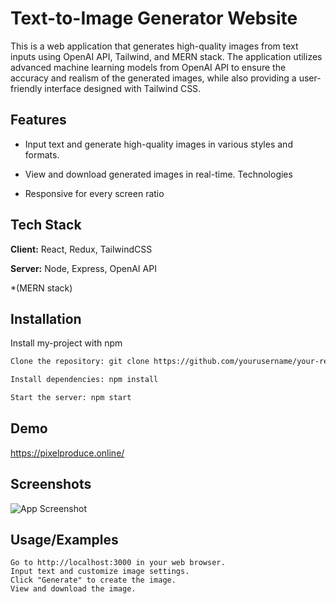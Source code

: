 
# Text-to-Image Generator Website
This is a web application that generates high-quality images from text inputs using OpenAI API, Tailwind, and MERN stack. The application utilizes advanced machine learning models from OpenAI API to ensure the accuracy and realism of the generated images, while also providing a user-friendly interface designed with Tailwind CSS.



## Features

* Input text and generate high-quality images in various styles and formats.

* View and download generated images in real-time.
  Technologies

* Responsive for every screen ratio




## Tech Stack

**Client:** React, Redux, TailwindCSS

**Server:** Node, Express, OpenAI API

*(MERN stack)


## Installation

Install my-project with npm

```bash
Clone the repository: git clone https://github.com/yourusername/your-repository.git
  ```
  ```bash
  Install dependencies: npm install
  ```
   ```bash
  Start the server: npm start
```
    
## Demo

https://pixelproduce.online/
## Screenshots

![App Screenshot](https://drive.google.com/file/d/1o7yzQ75kBacfvXXxcc8mxlBxmoT1Km44/view?usp=share_link)


## Usage/Examples

```
Go to http://localhost:3000 in your web browser.
Input text and customize image settings.
Click "Generate" to create the image.
View and download the image.
```

